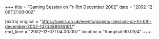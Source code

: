 +++
title = "Gaming Session on Fri 6th December 2002"
date = "2002-12-06T21:00:00Z"

[extra]
original = "https://uwcs.co.uk/events/gaming-session-on-fri-6th-december-2002-1474488936191/"    
end_time = "2002-12-07T04:00:00Z"
location = "Ramphal R0.03/4"
+++



